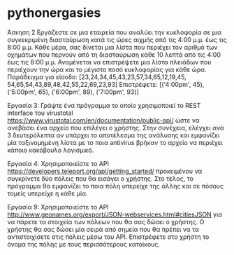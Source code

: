 # pythonergasies
Άσκηση 2
Εργάζεστε σε μια εταιρεία που αναλύει την κυκλοφορία σε μια συγκεκριμένη διασταύρωση κατά τις ώρες αιχμής από τις 4:00 μ.μ. έως τις 8:00 μ.μ. Κάθε μέρα, σας δίνεται μια λίστα που περιέχει τον αριθμό των οχημάτων που περνούν από τη διασταύρωση κάθε 10 λεπτά από τις 4:00 έως τις 8:00 μ.μ.
Αναμένεται να επιστρέψετε μια λίστα πλειάδων που περιέχουν την ώρα και το μέγιστο ποσό κυκλοφορίας για κάθε ώρα.
Παράδειγμα για είσοδο:
[23,24,34,45,43,23,57,34,65,12,19,45, 54,65,54,43,89,48,42,55,22,69,23,93]
Επιστρέφετε:
[('4:00pm', 45), ('5:00pm', 65), ('6:00pm', 89), ('7:00pm', 93)]



Εργασία 3:
Γράψτε ένα πρόγραμμα το οποίο χρησιμοποιεί το REST interface του virustotal https://www.virustotal.com/en/documentation/public-api/ ώστε να ανεβάσει ένα αρχείο που επιλέγει ο χρήστης. Στην συνέχεια, ελέγχει ανά 3 δευτερόλεπτα αν υπάρχει το αποτέλεσμα της ανάλυσης και εμφανίζει μία ταξινομημένη λίστα με το ποια antivirus βρήκαν το αρχείο να περιέχει κάποιο κακόβουλο λογισμικό.





Εργασία 4:
Χρησιμοποιείστε το API https://developers.teleport.org/api/getting_started/ προκειμένου να συγκρίνετε δύο πόλεις που θα εισάγει ο χρήστης. Στο τέλος, το πρόγραμμα θα εμφανίζει το ποια πόλη υπερείχε της άλλης και σε πόσους τομείς υπερείχε η κάθε μία.




Εργασία 9:
Χρησιμοποιείστε το API http://www.geonames.org/export/JSON-webservices.html#citiesJSON για να πάρετε τα στοιχεία των πόλεων που θα σας δώσει ο χρήστης. Ο χρήστης θα σας δώσει μία σειρά από σημεία που θα πρέπει να τα αντιστοιχίσετε στις πόλεις μέσω του API. Επιστρέφετε στο χρήστη το όνομα της πόλης με τους περισσότερους κατοίκους.
